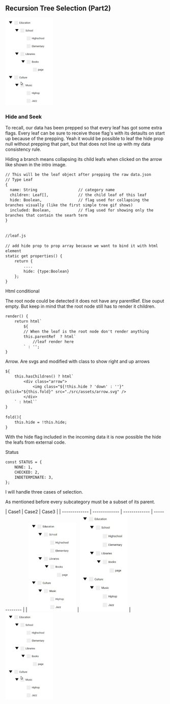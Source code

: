 ## Recursion Tree Selection (Part2)

<img src="./assets/treeviewcase3.gif" width="150" />

### Hide and Seek
To recall, our data has been prepped so that every leaf has got some extra flags. Every leaf 
can be sure to receive those flag's with its detaults on start up because of the prepping. Yeah it would be possible to leaf the hide
prop null without prepping that part, but that does not line up with my data consistency rule.

Hiding a branch means collapsing its child leafs when clicked on the arrow like shown in the intro image.

```
// This will be the leaf object after prepping the raw data.json
// Type Leaf
{
  name: String                  // category name
  children: Leaf[],             // the child leaf of this leaf
  hide: Boolean,                // flag used for collapsing the branches visually (like the first simple tree gif shows)
  included: Boolean,            // flag used for showing only the branches that contain the searh term 
}


//leaf.js

// add hide prop to prop array because we want to bind it with html element
static get properties() {
    return {
        ....
        hide: {type:Boolean}
    };
}
```

Html conditional

The root node could be detected it does not have any parentRef. Else ouput empty.
But keep in mind that the root node still has to render it children.

```
render() {
    return html`
        ${
        // When the leaf is the root node don't render anything
        this.parentRef  ? html`
            //leaf render here
        ` : '';
}
```

Arrow. Are svgs and modified with class to show right and up arrows

```
${  
    this.hasChildren() ? html`
        <div class="arrow">
            <img class="${!this.hide ? 'down' : ''}" @click="${this.fold}" src="./src/assets/arrow.svg" />
        </div>       
    ` : html``
}

fold(){
    this.hide = !this.hide;
}
```

With the hide flag included in the incoming data it is now possible the hide the leafs from external code.

Status
```
const STATUS = {
    NONE: 1,
    CHECKED: 2,
    INDETERMINATE: 3,
};
```

I will handle three cases of selection.

As mentioned before every subcategory must be a subset of its parent.

| Case1  | Case2 | Case3 |
| ------------- | ------------- | ------------- | ------------- |
| <img src="./assets/treviewcase1.gif" width="150" />  | <img src="./assets/treeviewcase2.gif" width="150" /> | <img src="./assets/treeviewcase3.gif" width="150" />


